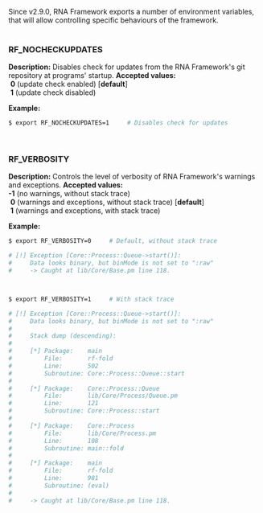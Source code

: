 Since v2.9.0, RNA Framework exports a number of environment variables, that will allow controlling specific behaviours of the framework.<br/><br/>


### RF_NOCHECKUPDATES

__Description:__ Disables check for updates from the RNA Framework's git repository at programs' startup.
__Accepted values:__<br/>
&nbsp;__0__ (update check enabled) [__default__]<br/>
&nbsp;__1__ (update check disabled)<br/>

__Example:__

```bash
$ export RF_NOCHECKUPDATES=1     # Disables check for updates
```
<br/>

### RF_VERBOSITY

__Description:__ Controls the level of verbosity of RNA Framework's warnings and exceptions.
__Accepted values:__<br/>
__-1__ (no warnings, without stack trace)<br/> 
&nbsp;__0__ (warnings and exceptions, without stack trace) [__default__]<br/>
&nbsp;__1__ (warnings and exceptions, with stack trace)<br/>

__Example:__

```bash
$ export RF_VERBOSITY=0     # Default, without stack trace

# [!] Exception [Core::Process::Queue->start()]:
#     Data looks binary, but binMode is not set to ":raw"
#     -> Caught at lib/Core/Base.pm line 118.



$ export RF_VERBOSITY=1     # With stack trace

# [!] Exception [Core::Process::Queue->start()]:
#     Data looks binary, but binMode is not set to ":raw"
#
#     Stack dump (descending):
#
#     [*] Package:    main
#         File:       rf-fold
#         Line:       502
#         Subroutine: Core::Process::Queue::start
# 
#     [*] Package:    Core::Process::Queue
#         File:       lib/Core/Process/Queue.pm
#         Line:       121
#         Subroutine: Core::Process::start
# 
#     [*] Package:    Core::Process
#         File:       lib/Core/Process.pm
#         Line:       108
#         Subroutine: main::fold
# 
#     [*] Package:    main
#         File:       rf-fold
#         Line:       981
#         Subroutine: (eval)
#         
#     -> Caught at lib/Core/Base.pm line 118.
```


